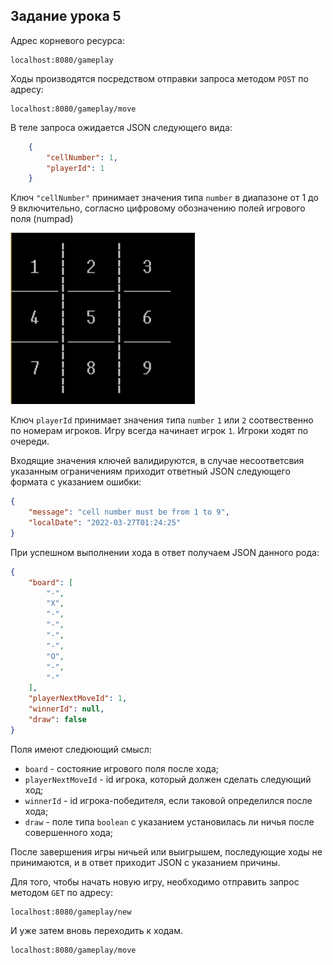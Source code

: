 ## Задание урока 5

Адрес корневого ресурса:

    localhost:8080/gameplay

Ходы производятся посредством отправки запроса методом `POST` по адресу:

    localhost:8080/gameplay/move

В теле запроса ожидается JSON следующего вида:

```json
    {
        "cellNumber": 1,
        "playerId": 1
    }
```

Ключ `"cellNumber"` принимает значения типа `number` в диапазоне
от 1 до 9 включительно, согласно цифровому обозначению полей игрового
поля (numpad)

![tic-tac-toe board](../readme-images/img_1.png)

Ключ `playerId` принимает значения типа `number` `1` или
`2` соотвественно по номерам игроков. Игру всегда начинает игрок `1`.
Игроки ходят по очереди.

Входящие значения ключей валидируются, в случае несоответсвия указанным
ограничениям приходит ответный JSON следующего формата с указанием ошибки:
```json
{
	"message": "cell number must be from 1 to 9",
	"localDate": "2022-03-27T01:24:25"
}
```

При успешном выполнении хода в ответ получаем JSON данного рода:

```json
{
	"board": [
		"-",
		"X",
		"-",
		"-",
		"-",
		"-",
		"O",
		"-",
		"-"
	],
	"playerNextMoveId": 1,
	"winnerId": null,
	"draw": false
}
```
Поля имеют следюющий смысл:

- `board` - состояние игрового поля после хода;
- `playerNextMoveId` - id игрока, который должен сделать следующий ход;
- `winnerId` - id игрока-победителя, если таковой определился после хода;
- `draw` - поле типа `boolean` с указанием установилась ли ничья
  после совершенного хода;

После завершения игры ничьей или выигрышем, последующие ходы не принимаются,
и в ответ приходит JSON с указанием причины.

Для того, чтобы начать новую игру, необходимо отправить запрос
методом `GET` по адресу:

    localhost:8080/gameplay/new

И уже затем вновь переходить к ходам.

    localhost:8080/gameplay/move